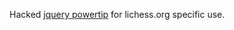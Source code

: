 Hacked [jquery powertip](https://github.com/stevenbenner/jquery-powertip) for lichess.org specific use.
